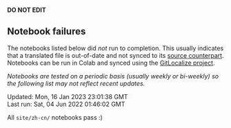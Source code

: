 __DO NOT EDIT__

## Notebook failures

The notebooks listed below did *not* run to completion. This usually indicates
that a translated file is out-of-date and not synced to its
[source counterpart](../en-snapshot/). Notebooks can be run in Colab and synced
using the [GitLocalize project](https://gitlocalize.com/tensorflow/docs-l10n).

*Notebooks are tested on a periodic basis (usually weekly or bi-weekly) so the
following list may not reflect recent updates.*

Updated: Mon, 16 Jan 2023 23:01:38 GMT<br/>
Last run: Sat, 04 Jun 2022 01:46:02 GMT

All <code>site/zh-cn/</code> notebooks pass :)


